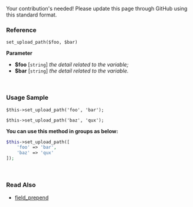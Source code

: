 Your contribution's needed!
Please update this page through GitHub using this standard format.

### Reference
`set_upload_path($foo, $bar)`

**Parameter**
* **$foo** [`string`] *the detail related to the variable;*
* **$bar** [`string`] *the detail related to the variable.*

&nbsp;

### Usage Sample
`$this->set_upload_path('foo', 'bar');`

`$this->set_upload_path('baz', 'qux');`

**You can use this method in groups as below:**
```php
$this->set_upload_path([
    'foo' => 'bar',
    'baz' => 'qux'
]);
```

&nbsp;

### Read Also
* [field_prepend](./field_prepend)
